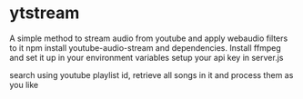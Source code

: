 # ytstream
A simple method to stream audio from youtube and apply webaudio filters to it
npm install youtube-audio-stream and dependencies.
Install ffmpeg and set it up in your environment variables
setup your api key in server.js

search using youtube playlist id, retrieve all songs in it and process them as you like
